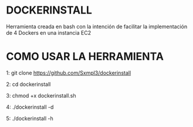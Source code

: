 # DOCKERINSTALL

Herramienta creada en bash con la intención de facilitar la implementación de 4 Dockers en una instancia EC2


# COMO USAR LA HERRAMIENTA

  1: git clone https://github.com/Sxmpl3/dockerinstall
  
  2: cd dockerinstall
  
  3: chmod +x dockerinstall.sh
  
  4: ./dockerinstall -d
  
  5: ./dockerinstall -h
